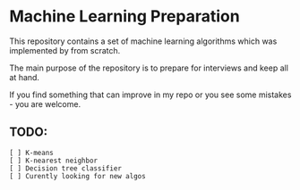# Machine Learning Preparation

This repository contains a set of machine learning algorithms which was implemented by from scratch. 

The main purpose of the repository is to prepare for interviews and keep all at hand.

If you find something that can improve in my repo or you see some mistakes - you are welcome. 

## TODO:
    [ ] K-means
    [ ] K-nearest neighbor
    [ ] Decision tree classifier
    [ ] Curently looking for new algos   
